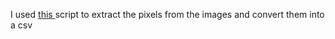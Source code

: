 I used <a href = "https://github.com/Pranav-20186017/usl-img_recog/blob/master/img_to_csv.py">this </a> script to extract the pixels from the images and convert them into a csv

